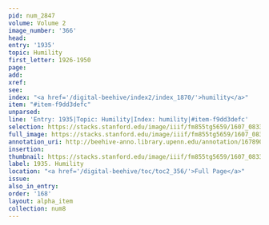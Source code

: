 ```yaml
---
pid: num_2847
volume: Volume 2
image_number: '366'
head:
entry: '1935'
topic: Humility
first_letter: 1926-1950
page:
add:
xref:
see:
index: "<a href='/digital-beehive/index2/index_1870/'>humility</a>"
item: "#item-f9dd3defc"
unparsed:
line: 'Entry: 1935|Topic: Humility|Index: humility|#item-f9dd3defc'
selection: https://stacks.stanford.edu/image/iiif/fm855tg5659/1607_0833/852,3769,2770,713/full/0/default.jpg
full_image: https://stacks.stanford.edu/image/iiif/fm855tg5659/1607_0833/full/full/0/default.jpg
annotation_uri: http://beehive-anno.library.upenn.edu/annotation/1678902901706
insertion:
thumbnail: https://stacks.stanford.edu/image/iiif/fm855tg5659/1607_0833/852,3769,600,180/250,/0/default.jpg
label: 1935. Humility
location: "<a href='/digital-beehive/toc/toc2_356/'>Full Page</a>"
issue:
also_in_entry:
order: '168'
layout: alpha_item
collection: num8
---
```

